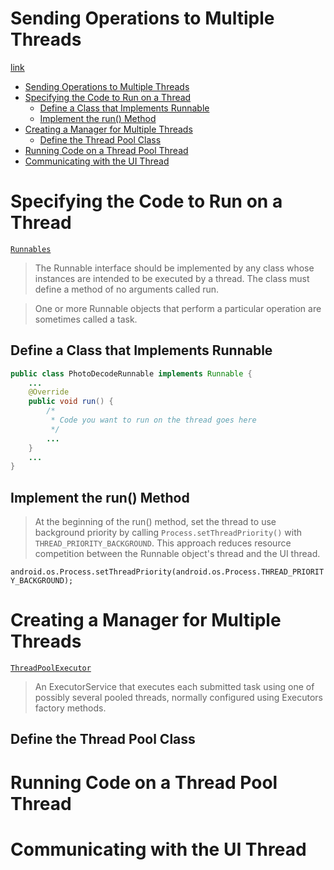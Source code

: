 # Sending Operations to Multiple Threads
[link](https://developer.android.com/training/multiple-threads/index.html)

<!-- TOC -->

- [Sending Operations to Multiple Threads](#sending-operations-to-multiple-threads)
- [Specifying the Code to Run on a Thread](#specifying-the-code-to-run-on-a-thread)
    - [Define a Class that Implements Runnable](#define-a-class-that-implements-runnable)
    - [Implement the run() Method](#implement-the-run-method)
- [Creating a Manager for Multiple Threads](#creating-a-manager-for-multiple-threads)
    - [Define the Thread Pool Class](#define-the-thread-pool-class)
- [Running Code on a Thread Pool Thread](#running-code-on-a-thread-pool-thread)
- [Communicating with the UI Thread](#communicating-with-the-ui-thread)

<!-- /TOC -->

# Specifying the Code to Run on a Thread

[`Runnables`](https://developer.android.com/reference/java/lang/Runnable.html)
> The Runnable interface should be implemented by any class whose instances are intended to be executed by a thread. The class must define a method of no arguments called run.

> One or more Runnable objects that perform a particular operation are sometimes called a task.

## Define a Class that Implements Runnable

``` java
public class PhotoDecodeRunnable implements Runnable {
    ...
    @Override
    public void run() {
        /*
         * Code you want to run on the thread goes here
         */
        ...
    }
    ...
}
```

## Implement the run() Method

> At the beginning of the run() method, set the thread to use background priority by calling `Process.setThreadPriority()` with `THREAD_PRIORITY_BACKGROUND`. This approach reduces resource competition between the Runnable object's thread and the UI thread.

`android.os.Process.setThreadPriority(android.os.Process.THREAD_PRIORITY_BACKGROUND);`

# Creating a Manager for Multiple Threads

[`ThreadPoolExecutor`](https://developer.android.com/reference/java/util/concurrent/ThreadPoolExecutor.html)

> An ExecutorService that executes each submitted task using one of possibly several pooled threads, normally configured using Executors factory methods.

## Define the Thread Pool Class



# Running Code on a Thread Pool Thread

# Communicating with the UI Thread
